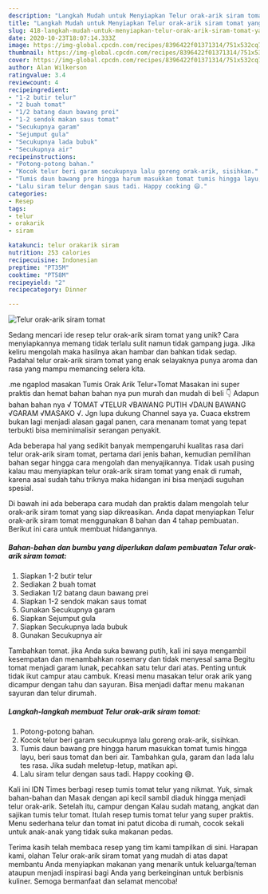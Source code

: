 ```yaml
---
description: "Langkah Mudah untuk Menyiapkan Telur orak-arik siram tomat yang Bisa Manjain Lidah"
title: "Langkah Mudah untuk Menyiapkan Telur orak-arik siram tomat yang Bisa Manjain Lidah"
slug: 418-langkah-mudah-untuk-menyiapkan-telur-orak-arik-siram-tomat-yang-bisa-manjain-lidah
date: 2020-10-23T18:07:14.333Z
image: https://img-global.cpcdn.com/recipes/8396422f01371314/751x532cq70/telur-orak-arik-siram-tomat-foto-resep-utama.jpg
thumbnail: https://img-global.cpcdn.com/recipes/8396422f01371314/751x532cq70/telur-orak-arik-siram-tomat-foto-resep-utama.jpg
cover: https://img-global.cpcdn.com/recipes/8396422f01371314/751x532cq70/telur-orak-arik-siram-tomat-foto-resep-utama.jpg
author: Alan Wilkerson
ratingvalue: 3.4
reviewcount: 4
recipeingredient:
- "1-2 butir telur"
- "2 buah tomat"
- "1/2 batang daun bawang prei"
- "1-2 sendok makan saus tomat"
- "Secukupnya garam"
- "Sejumput gula"
- "Secukupnya lada bubuk"
- "Secukupnya air"
recipeinstructions:
- "Potong-potong bahan."
- "Kocok telur beri garam secukupnya lalu goreng orak-arik, sisihkan."
- "Tumis daun bawang pre hingga harum masukkan tomat tumis hingga layu, beri saus tomat dan beri air. Tambahkan gula, garam dan lada lalu tes rasa. Jika sudah meletup-letup, matikan api."
- "Lalu siram telur dengan saus tadi. Happy cooking 😄."
categories:
- Resep
tags:
- telur
- orakarik
- siram

katakunci: telur orakarik siram 
nutrition: 253 calories
recipecuisine: Indonesian
preptime: "PT35M"
cooktime: "PT58M"
recipeyield: "2"
recipecategory: Dinner

---
```



![Telur orak-arik siram tomat](https://img-global.cpcdn.com/recipes/8396422f01371314/751x532cq70/telur-orak-arik-siram-tomat-foto-resep-utama.jpg)

Sedang mencari ide resep telur orak-arik siram tomat yang unik? Cara menyiapkannya memang tidak terlalu sulit namun tidak gampang juga. Jika keliru mengolah maka hasilnya akan hambar dan bahkan tidak sedap. Padahal telur orak-arik siram tomat yang enak selayaknya punya aroma dan rasa yang mampu memancing selera kita.

.me ngaplod masakan Tumis Orak Arik Telur+Tomat Masakan ini super praktis dan hemat bahan bahan nya pun murah dan mudah di beli 👇 Adapun bahan bahan nya √ TOMAT √TELUR √BAWANG PUTIH √DAUN BAWANG √GARAM √MASAKO √. Jgn lupa dukung Channel saya ya. Cuaca ekstrem bukan lagi menjadi alasan gagal panen, cara menanam tomat yang tepat terbukti bisa meminimalisir serangan penyakit.

Ada beberapa hal yang sedikit banyak mempengaruhi kualitas rasa dari telur orak-arik siram tomat, pertama dari jenis bahan, kemudian pemilihan bahan segar hingga cara mengolah dan menyajikannya. Tidak usah pusing kalau mau menyiapkan telur orak-arik siram tomat yang enak di rumah, karena asal sudah tahu triknya maka hidangan ini bisa menjadi suguhan spesial.


Di bawah ini ada beberapa cara mudah dan praktis dalam mengolah telur orak-arik siram tomat yang siap dikreasikan. Anda dapat menyiapkan Telur orak-arik siram tomat menggunakan 8 bahan dan 4 tahap pembuatan. Berikut ini cara untuk membuat hidangannya.

<!--inarticleads1-->

##### Bahan-bahan dan bumbu yang diperlukan dalam pembuatan Telur orak-arik siram tomat:

1. Siapkan 1-2 butir telur
1. Sediakan 2 buah tomat
1. Sediakan 1/2 batang daun bawang prei
1. Siapkan 1-2 sendok makan saus tomat
1. Gunakan Secukupnya garam
1. Siapkan Sejumput gula
1. Siapkan Secukupnya lada bubuk
1. Gunakan Secukupnya air


Tambahkan tomat. jika Anda suka bawang putih, kali ini saya mengambil kesempatan dan menambahkan rosemary dan tidak menyesal sama Begitu tomat menjadi garam lunak, pecahkan satu telur dari atas. Penting untuk tidak ikut campur atau cambuk. Kreasi menu masakan telur orak arik yang dicampur dengan tahu dan sayuran. Bisa menjadi daftar menu makanan sayuran dan telur dirumah. 

<!--inarticleads2-->

##### Langkah-langkah membuat Telur orak-arik siram tomat:

1. Potong-potong bahan.
1. Kocok telur beri garam secukupnya lalu goreng orak-arik, sisihkan.
1. Tumis daun bawang pre hingga harum masukkan tomat tumis hingga layu, beri saus tomat dan beri air. Tambahkan gula, garam dan lada lalu tes rasa. Jika sudah meletup-letup, matikan api.
1. Lalu siram telur dengan saus tadi. Happy cooking 😄.


Kali ini IDN Times berbagi resep tumis tomat telur yang nikmat. Yuk, simak bahan-bahan dan Masak dengan api kecil sambil diaduk hingga menjadi telur orak-arik. Setelah itu, campur dengan Kalau sudah matang, angkat dan sajikan tumis telur tomat. Itulah resep tumis tomat telur yang super praktis. Menu sederhana telur dan tomat ini patut dicoba di rumah, cocok sekali untuk anak-anak yang tidak suka makanan pedas. 

Terima kasih telah membaca resep yang tim kami tampilkan di sini. Harapan kami, olahan Telur orak-arik siram tomat yang mudah di atas dapat membantu Anda menyiapkan makanan yang menarik untuk keluarga/teman ataupun menjadi inspirasi bagi Anda yang berkeinginan untuk berbisnis kuliner. Semoga bermanfaat dan selamat mencoba!
